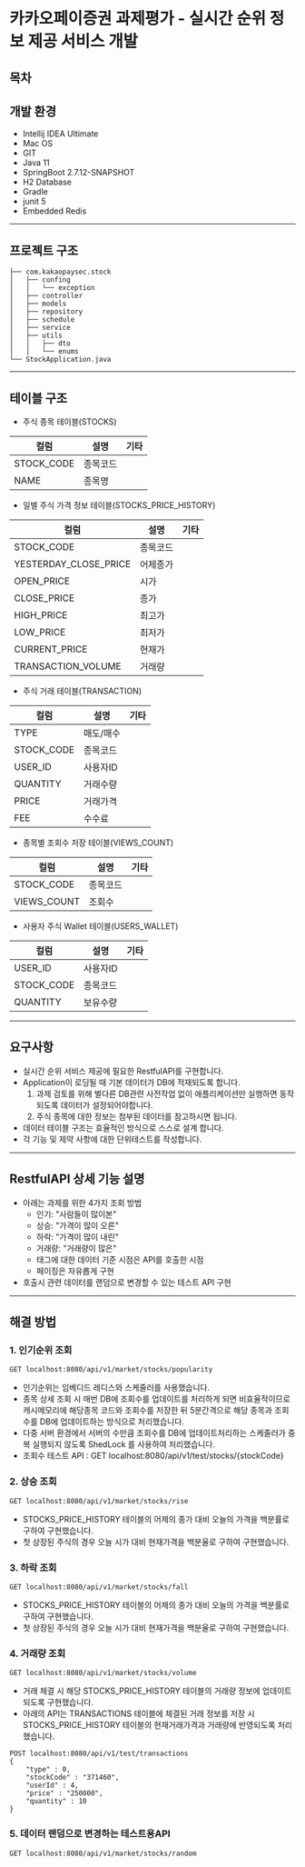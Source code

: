 # 카카오페이증권 과제평가 - 실시간 순위 정보 제공 서비스 개발

## 목차
## 개발 환경
  - Intellij IDEA Ultimate
  - Mac OS
  - GIT
  - Java 11
  - SpringBoot 2.7.12-SNAPSHOT
  - H2 Database
  - Gradle
  - junit 5
  - Embedded Redis
---
## 프로젝트 구조
```
├── com.kakaopaysec.stock
│   ├── confing
│   │   └── exception
│   ├── controller
│   ├── models
│   ├── repository
│   ├── schedule
│   ├── service
│   ├── utils
│   │   ├── dto
│   │   └── enums
└── StockApplication.java
``` 
---
## 테이블 구조
- 주식 종목 테이블(STOCKS)

|컬럼|설명|기타|
|------|---|---|
|STOCK_CODE|종목코드| |
|NAME|종목명| |


- 일별 주식 가격 정보 테이블(STOCKS_PRICE_HISTORY)

|컬럼|설명|기타|
|------|---|---|
|STOCK_CODE|종목코드| |
|YESTERDAY_CLOSE_PRICE|어제종가| |
|OPEN_PRICE|시가| |
|CLOSE_PRICE|종가| |
|HIGH_PRICE|최고가| |
|LOW_PRICE|최저가| |
|CURRENT_PRICE|현재가| |
|TRANSACTION_VOLUME|거래량| |

- 주식 거래 테이블(TRANSACTION)

|컬럼|설명|기타|
|------|---|---|
|TYPE|매도/매수| |
|STOCK_CODE|종목코드| |
|USER_ID|사용자ID| |
|QUANTITY|거래수량| |
|PRICE|거래가격| |
|FEE|수수료| |

- 종목별 조회수 저장 테이블(VIEWS_COUNT)

|컬럼|설명|기타|
|------|---|---|
|STOCK_CODE|종목코드| |
|VIEWS_COUNT|조회수| |

- 사용자 주식 Wallet 테이블(USERS_WALLET)

|컬럼|설명|기타|
|------|---|---|
|USER_ID|사용자ID| |
|STOCK_CODE|종목코드| |
|QUANTITY|보유수량| |
---

## 요구사항
- 실시간 순위 서비스 제공에 필요한 RestfulAPI를 구현합니다.
- Application이 로딩될 때 기본 데이터가 DB에 적재되도록 합니다.
  1) 과제 검토를 위해 별다른 DB관련 사전작업 없이 애플리케이션만 실행하면 동작되도록 데이터가 설정되어야합니다.
  2) 주식 종목에 대한 정보는 첨부된 데이터를 참고하시면 됩니다.
- 데이터 테이블 구조는 효율적인 방식으로 스스로 설계 합니다.
- 각 기능 및 제약 사항에 대한 단위테스트를 작성합니다. 
---
## RestfulAPI 상세 기능 설명
- 아래는 과제를 위한 4가지 조회 방법
  - 인기: "사람들이 많이본"
  - 상승: "가격이 많이 오른"
  - 하락: "가격이 많이 내린"
  - 거래량: "거래량이 많은"
  - 태그에 대한 데이터 기준 시점은 API를 호출한 시점
  - 페이징은 자유롭게 구현
- 호출시 관련 데이터를 랜덤으로 변경할 수 있는 테스트 API 구현
---
## 해결 방법
### 1. 인기순위 조회
```
GET localhost:8080/api/v1/market/stocks/popularity
```
- 인기순위는 임베디드 레디스와 스케줄러를 사용했습니다.
- 종목 상세 조회 시 매번 DB에 조회수를 업데이트를 처리하게 되면 비효율적이므로 캐시메모리에 해당종목 코드와 조회수를 저장한 뒤 5분간격으로 해당 종목과 조회수를 DB에 업데이트하는 방식으로 처리했습니다.
- 다중 서버 환경에서 서버의 수만큼 조회수를 DB에 업데이트처리하는 스케줄러가 중복 실행되지 않도록 ShedLock 를 사용하여 처리했습니다.
- 조회수 테스트 API : GET localhost:8080/api/v1/test/stocks/{stockCode}

### 2. 상승 조회
```
GET localhost:8080/api/v1/market/stocks/rise
```
- STOCKS_PRICE_HISTORY 테이블의 어제의 종가 대비 오늘의 가격을 백분률로 구하여 구현했습니다.
- 첫 상장된 주식의 경우 오늘 시가 대비 현재가격을 백분율로 구하여 구현했습니다.

### 3. 하락 조회
```
GET localhost:8080/api/v1/market/stocks/fall
```
- STOCKS_PRICE_HISTORY 테이블의 어제의 종가 대비 오늘의 가격을 백분률로 구하여 구현했습니다.
- 첫 상장된 주식의 경우 오늘 시가 대비 현재가격을 백분율로 구하여 구현했습니다.

### 4. 거래량 조회
```
GET localhost:8080/api/v1/market/stocks/volume
```
- 거래 체결 시 해당 STOCKS_PRICE_HISTORY 테이블의 거래량 정보에 업데이트 되도록 구현했습니다. 
- 아래의 API는 TRANSACTIONS 테이블에 체결된 거래 정보를 저장 시 STOCKS_PRICE_HISTORY 테이블의 현재거래가격과 거래량에 반영되도록 처리했습니다.
```
POST localhost:8080/api/v1/test/transactions
{
	"type" : 0,
	"stockCode" : "371460",
	"userId" : 4,
	"price" : "250000",
	"quantity" : 10
}
```

### 5. 데이터 랜덤으로 변경하는 테스트용API
```
GET localhost:8080/api/v1/market/stocks/random
```



